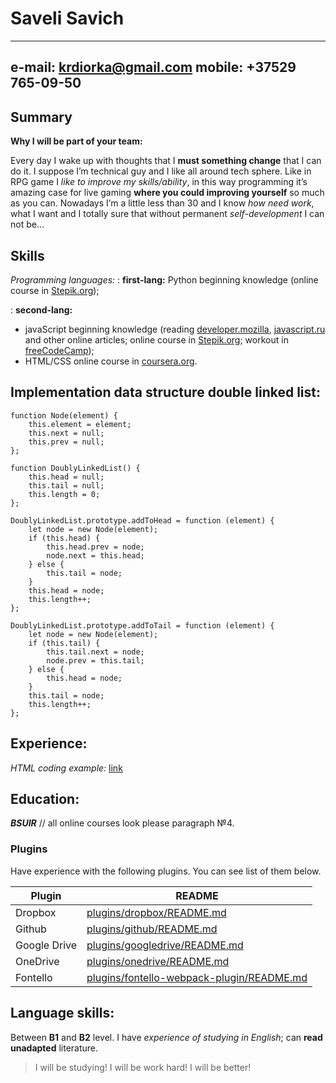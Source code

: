 Saveli Savich
============

----------------------------     
e-mail: <krdiorka@gmail.com>
mobile: +37529 765-09-50
----------------------------

Summary
--------

**Why I will be part of your team:**

Every day I wake up with thoughts that I **must something change** that I can do it. I suppose I’m technical guy and I like all around tech sphere. Like in RPG game I *like to improve my skills/ability*, in this way programming it’s amazing case for live gaming **where you could improving yourself** so much as you can.
Nowadays I’m a little less than 30 and I know *how need work*, what I want and I totally sure that without permanent *self-development* I can not be… 

Skills
------

*Programming languages:*
:   **first-lang:** Python beginning knowledge (online course in [Stepik.org](https://stepik.org/course/67));

:   **second-lang:** 
- javaScript beginning knowledge (reading [developer.mozilla](https://developer.mozilla.org/ru/), [javascript.ru](http://www.javascript.ru) and other online articles; online course in [Stepik.org](https://stepik.org); workout in [freeCodeCamp](https://www.freecodecamp.org/));
- HTML/CSS online course in [coursera.org](https://www.coursera.org/learn/html-css-javascript-for-web-developers?).


Implementation data structure  double linked list:
---------------------------------------------------
```
function Node(element) {
    this.element = element;
    this.next = null;
    this.prev = null;
};

function DoublyLinkedList() {
    this.head = null;
    this.tail = null;
    this.length = 0;
};

DoublyLinkedList.prototype.addToHead = function (element) {
    let node = new Node(element);
    if (this.head) {
        this.head.prev = node;
        node.next = this.head;
    } else {
        this.tail = node;
    }
    this.head = node;
    this.length++;
};

DoublyLinkedList.prototype.addToTail = function (element) {
    let node = new Node(element);
    if (this.tail) {
        this.tail.next = node;
        node.prev = this.tail;
    } else {
        this.head = node;
    }
    this.tail = node;
    this.length++;
};
```

Experience:
------------
*HTML coding example:* [link](http://mjane.surge.sh/)

Education:
----------

***BSUIR*** // all online courses look please paragraph №4.

### Plugins

Have experience with the following plugins. You can see list of them below.

| Plugin | README |
| ------ | ------ |
| Dropbox | [plugins/dropbox/README.md][PlDb] |
| Github | [plugins/github/README.md][PlGh] |
| Google Drive | [plugins/googledrive/README.md][PlGd] |
| OneDrive | [plugins/onedrive/README.md][PlOd] |
| Fontello | [plugins/fontello-webpack-plugin/README.md][PlFW] |

Language skills:
-----------------

Between **B1** and **B2** level. I have *experience of studying in English*; can **read unadapted** literature.

> I will be studying!
> I will be work hard!
> I will be better!

   [PlDb]: <https://github.com/joemccann/dillinger/tree/master/plugins/dropbox/README.md>
   [PlGh]: <https://github.com/joemccann/dillinger/tree/master/plugins/github/README.md>
   [PlGd]: <https://github.com/joemccann/dillinger/tree/master/plugins/googledrive/README.md>
   [PlOd]: <https://github.com/joemccann/dillinger/tree/master/plugins/onedrive/README.md>
   [PlFW]: <https://github.com/joemccann/dillinger/tree/master/plugins/medium/README.md>
   [PlGa]: <https://github.com/fontello/fontello/wiki/Help/README.md>